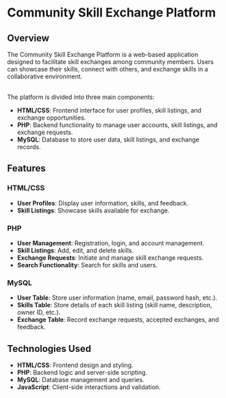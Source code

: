 # Community Skill Exchange Platform<br>

## Overview<br>

The Community Skill Exchange Platform is a web-based application designed to facilitate skill exchanges among community members. Users can showcase their skills, connect with others, and exchange skills in a collaborative environment.<br><br>

The platform is divided into three main components:<br>
- **HTML/CSS**: Frontend interface for user profiles, skill listings, and exchange opportunities.<br>
- **PHP**: Backend functionality to manage user accounts, skill listings, and exchange requests.<br>
- **MySQL**: Database to store user data, skill listings, and exchange records.<br>

## Features<br>

### HTML/CSS<br>
- **User Profiles**: Display user information, skills, and feedback.<br>
- **Skill Listings**: Showcase skills available for exchange.<br>

### PHP<br>
- **User Management**: Registration, login, and account management.<br>
- **Skill Listings**: Add, edit, and delete skills.<br>
- **Exchange Requests**: Initiate and manage skill exchange requests.<br>
- **Search Functionality**: Search for skills and users.<br>

### MySQL<br>
- **User Table**: Store user information (name, email, password hash, etc.).<br>
- **Skills Table**: Store details of each skill listing (skill name, description, owner ID, etc.).<br>
- **Exchange Table**: Record exchange requests, accepted exchanges, and feedback.<br>

## Technologies Used<br>

- **HTML/CSS**: Frontend design and styling.<br>
- **PHP**: Backend logic and server-side scripting.<br>
- **MySQL**: Database management and queries.<br>
- **JavaScript**: Client-side interactions and validation.<br>
